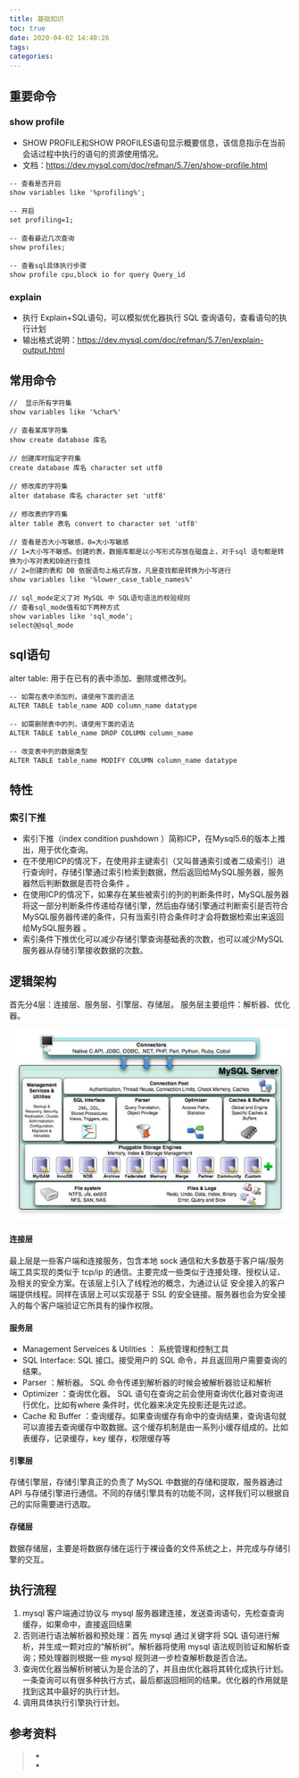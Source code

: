 ```yaml
---
title: 基础知识
toc: true
date: 2020-04-02 14:40:26
tags:
categories:
---
```


## 重要命令

### show profile
- SHOW PROFILE和SHOW PROFILES语句显示概要信息，该信息指示在当前会话过程中执行的语句的资源使用情况。
- 文档：https://dev.mysql.com/doc/refman/5.7/en/show-profile.html

```
-- 查看是否开启
show variables like '%profiling%';

-- 开启
set profiling=1;

-- 查看最近几次查询 
show profiles;

-- 查看sql具体执行步骤
show profile cpu,block io for query Query_id
```

### explain
- 执行 Explain+SQL语句，可以模拟优化器执行 SQL 查询语句，查看语句的执行计划
- 输出格式说明：https://dev.mysql.com/doc/refman/5.7/en/explain-output.html



## 常用命令

```
//  显示所有字符集
show variables like '%char%'

// 查看某库字符集
show create database 库名

// 创建库时指定字符集
create database 库名 character set utf8

// 修改库的字符集
alter database 库名 character set 'utf8'

// 修改表的字符集
alter table 表名 convert to character set 'utf8'

// 查看是否大小写敏感，0=大小写敏感
// 1=大小写不敏感。创建的表，数据库都是以小写形式存放在磁盘上，对于sql 语句都是转换为小写对表和DB进行查找
// 2=创建的表和 DB 依据语句上格式存放，凡是查找都是转换为小写进行
show variables like '%lower_case_table_names%'

// sql_mode定义了对 MySQL 中 SQL语句语法的校验规则
// 查看sql_mode值有如下两种方式
show variables like 'sql_mode';
select@@sql_mode
```


## sql语句

alter table: 用于在已有的表中添加、删除或修改列。
```
-- 如需在表中添加列，请使用下面的语法
ALTER TABLE table_name ADD column_name datatype

-- 如需删除表中的列，请使用下面的语法
ALTER TABLE table_name DROP COLUMN column_name

-- 改变表中列的数据类型
ALTER TABLE table_name MODIFY COLUMN column_name datatype
```



## 特性
### 索引下推
- 索引下推（index condition pushdown ）简称ICP，在Mysql5.6的版本上推出，用于优化查询。
- 在不使用ICP的情况下，在使用非主键索引（又叫普通索引或者二级索引）进行查询时，存储引擎通过索引检索到数据，然后返回给MySQL服务器，服务器然后判断数据是否符合条件 。
- 在使用ICP的情况下，如果存在某些被索引的列的判断条件时，MySQL服务器将这一部分判断条件传递给存储引擎，然后由存储引擎通过判断索引是否符合MySQL服务器传递的条件，只有当索引符合条件时才会将数据检索出来返回给MySQL服务器 。
- 索引条件下推优化可以减少存储引擎查询基础表的次数，也可以减少MySQL服务器从存储引擎接收数据的次数。





## 逻辑架构
首先分4层：连接层、服务层、引擎层、存储层。
服务层主要组件：解析器、优化器。

![](基础知识/arch.jpg)


#### 连接层

最上层是一些客户端和连接服务，包含本地 sock 通信和大多数基于客户端/服务端工具实现的类似于 tcp/ip 的通信。主要完成一些类似于连接处理、授权认证、及相关的安全方案。在该层上引入了线程池的概念，为通过认证 安全接入的客户端提供线程。同样在该层上可以实现基于 SSL 的安全链接。服务器也会为安全接入的每个客户端验证它所具有的操作权限。

#### 服务层

- Management Serveices & Utilities ： 系统管理和控制工具
- SQL Interface: SQL 接口。接受用户的 SQL 命令，并且返回用户需要查询的结果。
- Parser ：解析器。 SQL 命令传递到解析器的时候会被解析器验证和解析
- Optimizer ：查询优化器。 SQL 语句在查询之前会使用查询优化器对查询进行优化，比如有where 条件时，优化器来决定先投影还是先过滤。
- Cache 和 Buffer ：查询缓存。如果查询缓存有命中的查询结果，查询语句就可以直接去查询缓存中取数据。这个缓存机制是由一系列小缓存组成的。比如表缓存，记录缓存，key 缓存，权限缓存等

#### 引擎层

存储引擎层，存储引擎真正的负责了 MySQL 中数据的存储和提取，服务器通过 API 与存储引擎进行通信。不同的存储引擎具有的功能不同，这样我们可以根据自己的实际需要进行选取。

#### 存储层

数据存储层，主要是将数据存储在运行于裸设备的文件系统之上，并完成与存储引擎的交互。

## 执行流程

1. mysql 客户端通过协议与 mysql 服务器建连接，发送查询语句，先检查查询缓存，如果命中，直接返回结果 
2. 否则进行语法解析器和预处理：首先 mysql 通过关键字将 SQL 语句进行解析，并生成一颗对应的“解析树”。解析器将使用 mysql 语法规则验证和解析查询；预处理器则根据一些 mysql 规则进一步检查解析数是否合法。 
3. 查询优化器当解析树被认为是合法的了，并且由优化器将其转化成执行计划。一条查询可以有很多种执行方式，最后都返回相同的结果。优化器的作用就是找到这其中最好的执行计划。
4. 调用具体执行引擎执行计划。






## 参考资料
> - []()
> - []()
